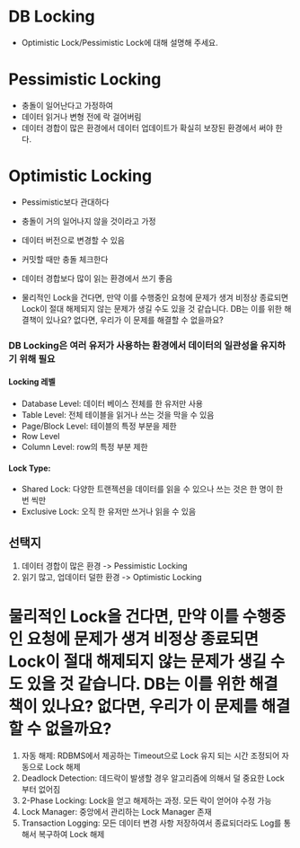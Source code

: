 # DB Locking
- Optimistic Lock/Pessimistic Lock에 대해 설명해 주세요.
# Pessimistic Locking
- 충돌이 일어난다고 가정하여 
- 데이터 읽거나 변형 전에 락 걸어버림 
- 데이터 경합이 많은 환경에서 데이터 업데이트가 확실히 보장된 환경에서 써야 한다. 

# Optimistic Locking
- Pessimistic보다 관대하다
- 충돌이 거의 일어나지 않을 것이라고 가정
- 데이터 버전으로 변경할 수 있음
- 커밋할 때만 충돌 체크한다
- 데이터 경합보다 많이 읽는 환경에서 쓰기 좋음

- 물리적인 Lock을 건다면, 만약 이를 수행중인 요청에 문제가 생겨 비정상 종료되면 Lock이 절대 해제되지 않는 문제가 생길 수도 있을 것 같습니다. DB는 이를 위한 해결책이 있나요? 없다면, 우리가 이 문제를 해결할 수 없을까요?

### DB Locking은 여러 유저가 사용하는 환경에서 데이터의 일관성을 유지하기 위해 필요

#### Locking 레벨 
- Database Level: 데이터 베이스 전체를 한 유저만 사용
- Table Level: 전체 테이블을 읽거나 쓰는 것을 막을 수 있음
- Page/Block Level: 테이블의 특정 부분을 제한 
- Row Level
- Column Level: row의 특정 부분 제한

#### Lock Type:
- Shared Lock: 다양한 트랜젝션을 데이터를 읽을 수 있으나 쓰는 것은 한 명이 한 번 씩만
- Exclusive Lock: 오직 한 유저만 쓰거나 읽을 수 있음



## 선택지
1. 데이터 경합이 많은 환경 -> Pessimistic Locking
2. 읽기 많고, 업데이터 덜한 환경 -> Optimistic Locking


#  물리적인 Lock을 건다면, 만약 이를 수행중인 요청에 문제가 생겨 비정상 종료되면 Lock이 절대 해제되지 않는 문제가 생길 수도 있을 것 같습니다. DB는 이를 위한 해결책이 있나요? 없다면, 우리가 이 문제를 해결할 수 없을까요?

1. 자동 해제: RDBMS에서 제공하는 Timeout으로 Lock 유지 되는 시간 조정되어 자동으로 Lock 해제
2. Deadlock Detection: 데드락이 발생할 경우 알고리즘에 의해서 덜 중요한 Lock 부터 없어짐
3. 2-Phase Locking: Lock을 얻고 해제하는 과정. 모든 락이 얻어야 수정 가능 
4. Lock Manager: 중앙에서 관리하는 Lock Manager 존재
5. Transaction Logging: 모든 데이터 변경 사항 저장하여서 종료되더라도 Log를 통해서 복구하여 Lock 해제
